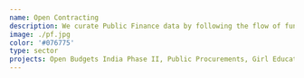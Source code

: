 ```yaml
---
name: Open Contracting
description: We curate Public Finance data by following the flow of funds through budgets all the way through to public procurements. We are working on building open source tools to track, visualize, and analyze this information.
image: ./pf.jpg
color: '#076775'
type: sector
projects: Open Budgets India Phase II, Public Procurements, Girl Education Spending Tracker
---
```

